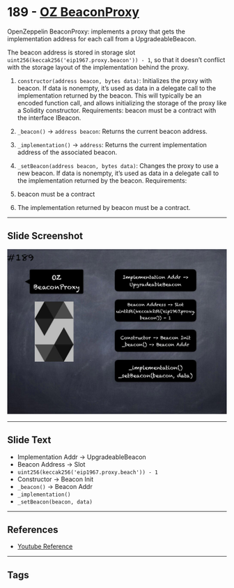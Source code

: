 # 189 - [OZ BeaconProxy](OZ%20BeaconProxy.md)
OpenZeppelin BeaconProxy: implements a proxy that gets the implementation address for each call from a UpgradeableBeacon. 

The beacon address is stored in storage slot `uint256(keccak256('eip1967.proxy.beacon')) - 1`, so that it doesn’t conflict with the storage layout of the implementation behind the proxy.

1. `constructor(address beacon, bytes data)`: Initializes the proxy with beacon. If data is nonempty, it’s used as data in a delegate call to the implementation returned by the beacon. This will typically be an encoded function call, and allows initializing the storage of the proxy like a Solidity constructor. Requirements: beacon must be a contract with the interface IBeacon.
    
2. `_beacon()` → `address beacon`: Returns the current beacon address.
    
3. `_implementation()` → `address`: Returns the current implementation address of the associated beacon.
    
4. `_setBeacon(address beacon, bytes data)`: Changes the proxy to use a new beacon. If data is nonempty, it’s used as data in a delegate call to the implementation returned by the beacon. Requirements: 

  1. beacon must be a contract 
  2. The implementation returned by beacon must be a contract.

___
## Slide Screenshot
![189.jpg](../../images/3.%20Solidity%20201/189.jpg)
___
## Slide Text
- Implementation Addr -> UpgradeableBeacon
- Beacon Address -> Slot
- `uint256(keccak256('eip1967.proxy.beach')) - 1`
- Constructor -> Beacon Init
- `_beacon()` -> Beacon Addr
- `_implementation()`
- `_setBeacon(beacon, data)`
___
## References
- [Youtube Reference](https://youtu.be/0kx8M4u5980?t=745)
___
## Tags